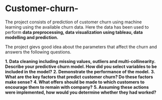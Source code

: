 # Customer-churn-

The project consists of prediction of customer churn using machine learning using the available churn data. 
Here the data has been used to perform **data preprocessing, data visualization using tableau, data modelling and prediction.**

The project gievs good idea about the parameters that affect the churn and answers the following questions.

**1. Data cleaning including missing values, outliers and multi-collinearity. Describe your predictive churn model. How did you select variables to be included in the model?**
**2. Demonstrate the performance of the model.**
**3. What are the key factors that predict customer churn? Do these factors make sense?**
**4. What offers should be made to which customers to encourage them to remain with company?**
**5. Assuming these actions were implemented, how would you determine whether they had worked?**

